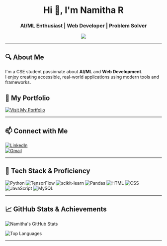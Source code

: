 <h1 align="center">Hi 👋, I'm Namitha R</h1>
<h3 align="center">AI/ML Enthusiast | Web Developer | Problem Solver</h3>

<p align="center">
  <img src="https://readme-typing-svg.demolab.com?font=Fira+Code&size=17&duration=4000&pause=1000&color=4CE0D2&center=true&vCenter=true&multiline=true&width=600&lines=Welcome+to+my+GitHub+Profile!;Always+Learning+%26+Building!+Let's+Connect+and+Collaborate."/>
</p>

---

## 🔍 About Me

I'm a CSE student passionate about **AI/ML** and **Web Development**.  
I enjoy creating accessible, real-world applications using modern tools and frameworks.

## 🔗 My Portfolio  
[![Visit My Portfolio](https://img.shields.io/badge/Portfolio-Live-blue?style=for-the-badge)](https://namitha2526.github.io/Portfolio/)

---

## 📫 Connect with Me

[![LinkedIn](https://img.shields.io/badge/LinkedIn-Connect-blue?logo=linkedin&style=for-the-badge)](https://www.linkedin.com/in/namitha-r-b52799310/)  
[![Gmail](https://img.shields.io/badge/Email-Contact-red?logo=gmail&style=for-the-badge)](mailto:nnnamitha26@gmaiil.com)

---

## 🧰 Tech Stack & Proficiency

![Python](https://img.shields.io/badge/Python-85%25-yellow?style=flat&logo=python)
![TensorFlow](https://img.shields.io/badge/TensorFlow-75%25-orange?style=flat&logo=tensorflow)
![scikit-learn](https://img.shields.io/badge/scikit--learn-80%25-yellow?style=flat&logo=scikitlearn)
![Pandas](https://img.shields.io/badge/Pandas-80%25-lightgrey?style=flat&logo=pandas)
![HTML](https://img.shields.io/badge/HTML-75%25-orange?style=flat&logo=html5)
![CSS](https://img.shields.io/badge/CSS-70%25-blue?style=flat&logo=css3)
![JavaScript](https://img.shields.io/badge/JavaScript-70%25-yellow?style=flat&logo=javascript)
![MySQL](https://img.shields.io/badge/MySQL-65%25-lightblue?style=flat&logo=mysql)

---

## 📈 GitHub Stats & Achievements

![Namitha's GitHub Stats](https://github-readme-stats.vercel.app/api?username=namitha2526&show_icons=true&theme=tokyonight)

![Top Languages](https://github-readme-stats.vercel.app/api/top-langs/?username=namitha2526&layout=compact&theme=tokyonight)

---
